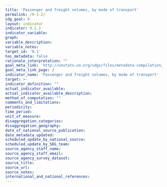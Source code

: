 ```yaml
---
title: 'Passenger and freight volumes, by mode of transport'
permalink: /9-1-2/
sdg_goal: 9
layout: indicator
indicator: 9.1.2
indicator_variable: 
graph: 
variable_description: 
variable_notes: 
target_id: '9.1'
has_metadata: false
rationale_interpretation: ""
goal_meta_link: 'http://unstats.un.org/sdgs/files/metadata-compilation/Metadata-Goal-9.pdf'
goal_meta_link_page: 2
indicator_name: 'Passenger and freight volumes, by mode of transport'
target: >-
indicator_definition: ""
actual_indicator_available: 
actual_indicator_available_description: 
method_of_computation: ""
comments_and_limitations: 
periodicity: 
time_period: 
unit_of_measure: 
disaggregation_categories: 
disaggregation_geography: 
date_of_national_source_publication: 
date_metadata_updated: 
scheduled_update_by_national_source: 
scheduled_update_by_SDG_team: 
source_agency_staff_name: 
source_agency_staff_email: 
source_agency_survey_dataset: 
source_title: 
source_url: 
source_notes: 
international_and_national_references: 
---
```



